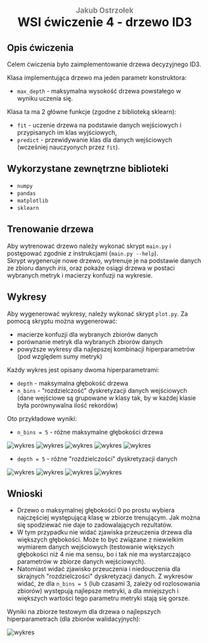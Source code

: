 <div style="padding: 2% 5%;">

<h1 style="text-align: center;">
<div style="color:grey; font-size: 0.6em;">Jakub Ostrzołek</div>
<div>WSI ćwiczenie 4 - drzewo ID3</div>
</h1>

## Opis ćwiczenia
Celem ćwiczenia było zaimplementowanie drzewa decyzyjnego ID3. 

Klasa implementująca drzewo ma jeden parametr konstruktora:
* `max_depth` - maksymalna wysokość drzewa powstałego w wyniku uczenia się.

Klasa ta ma 2 główne funkcje (zgodne z biblioteką sklearn):
* `fit` - uczenie drzewa na podstawie danych wejściowych i przypisanych im klas wyjściowych,
* `predict` - przewidywanie klas dla danych wejściowych (wcześniej nauczyonych przez `fit`).

## Wykorzystane zewnętrzne biblioteki
* `numpy`
* `pandas`
* `matplotlib`
* `sklearn`

## Trenowanie drzewa
Aby wytrenować drzewo należy wykonać skrypt `main.py` i postępować zgodnie z instrukcjami (`main.py --help`).  
Skrypt wygeneruje nowe drzewo, wytrenuje je na podstawie danych ze zbioru danych _iris_, oraz pokaże osiągi drzewa w postaci wybranych metryk i macierzy konfuzji na wykresie.
 
## Wykresy
Aby wygenerować wykresy, należy wykonać skrypt `plot.py`. Za pomocą skryptu można wygenerować:
* macierze konfuzji dla wybranych zbiorów danych
* porównanie metryk dla wybranych zbiorów danych
* powyższe wykresy dla najlepszej kombinacji hiperparametrów (pod względem sumy metryk)

Każdy wykres jest opisany dwoma hiperparametrami:
* `depth` - maksymalna głębokość drzewa
* `n_bins` - "rozdzielczość" dyskretyzacji danych wejściowych (dane wejściowe są grupowane w klasy tak, by w każdej klasie była porównywalna ilość rekordów)

Oto przykładowe wyniki:
* `n_bins = 5` - różne maksymalne głębokości drzewa

![wykres](plots/b=5&d=0.jpg)
![wykres](plots/b=5&d=1.jpg)
![wykres](plots/b=5&d=2.jpg)
![wykres](plots/b=5&d=3.jpg)
![wykres](plots/b=5&d=4.jpg)
* `depth = 5` - różne "rozdzielczości" dyskretyzacji danych

![wykres](plots/b=2&d=4.jpg)
![wykres](plots/b=3&d=4.jpg)
![wykres](plots/b=5&d=4.jpg)
![wykres](plots/b=7&d=4.jpg)

## Wnioski
* Drzewo o maksymalnej głębokości 0 po prostu wybiera najczęściej występującą klasę w zbiorze trenującym. Jak można się spodziewać nie daje to zadowalających rezultatów.
* W tym przypadku nie widać zjawiska przeuczenia drzewa dla większych głębokości. Może to być związane z niewielkim wymiarem danych wejściowych (testowanie większych głębokości niż 4 nie ma sensu, bo i tak nie ma wystarczająco parametrów w zbiorze danych wejściowych).
* Natomiast widać zjawisko przeuczenia i niedouczenia dla skrajnych "rozdzielczości" dyskretyzacji danych. Z wykresów widać, że dla `n_bins = 5` (lub czasami 3, zależy od rozlosowania zbiorów) występują najlepsze metryki, a dla mniejszych i większych wartości tego parametru metryki stają się gorsze.

Wyniki na zbiorze testowym dla drzewa o najlepszych hiperparametrach (dla zbiorów walidacyjnych):

![wykres](plots/test-best.jpg)

</div>